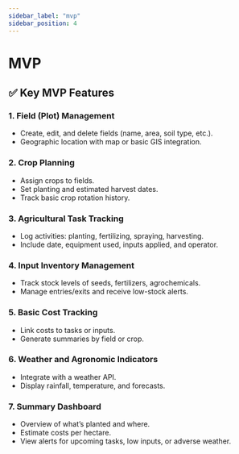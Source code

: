 ```yaml
---
sidebar_label: "mvp"
sidebar_position: 4
---
```


# MVP

## ✅ Key MVP Features

### 1. Field (Plot) Management

- Create, edit, and delete fields (name, area, soil type, etc.).
- Geographic location with map or basic GIS integration.

### 2. Crop Planning

- Assign crops to fields.
- Set planting and estimated harvest dates.
- Track basic crop rotation history.

### 3. Agricultural Task Tracking

- Log activities: planting, fertilizing, spraying, harvesting.
- Include date, equipment used, inputs applied, and operator.

### 4. Input Inventory Management

- Track stock levels of seeds, fertilizers, agrochemicals.
- Manage entries/exits and receive low-stock alerts.

### 5. Basic Cost Tracking

- Link costs to tasks or inputs.
- Generate summaries by field or crop.

### 6. Weather and Agronomic Indicators

- Integrate with a weather API.
- Display rainfall, temperature, and forecasts.

### 7. Summary Dashboard

- Overview of what’s planted and where.
- Estimate costs per hectare.
- View alerts for upcoming tasks, low inputs, or adverse weather.
